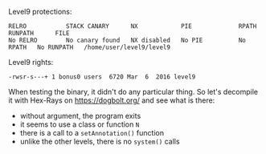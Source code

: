 Level9 protections:
```Shell
RELRO           STACK CANARY      NX            PIE             RPATH      RUNPATH      FILE
No RELRO        No canary found   NX disabled   No PIE          No RPATH   No RUNPATH   /home/user/level9/level9
```

Level9 rights:
```Shell
-rwsr-s---+ 1 bonus0 users  6720 Mar  6  2016 level9
```

When testing the binary, it didn't do any particular thing. So let's decompile it with Hex-Rays on https://dogbolt.org/ and see what is there:
- without argument, the program exits
- it seems to use a class or function `N`
- there is a call to a `setAnnotation()` function
- unlike the other levels, there is no `system()` calls